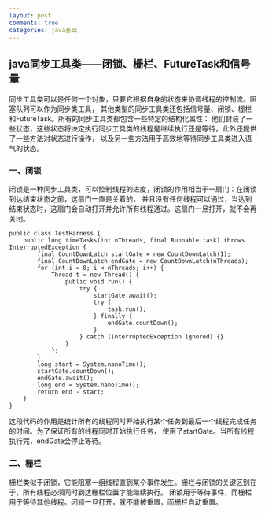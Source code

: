 ```yaml
---
layout: post
comments: true
categories: java基础
---
```

## java同步工具类——闭锁、栅栏、FutureTask和信号量
同步工具类可以是任何一个对象，只要它根据自身的状态来协调线程的控制流。阻塞队列可以作为同步类工具，
其他类型的同步工具类还包括信号量、闭锁、栅栏和FutureTask。所有的同步工具类都包含一些特定的结构化属性：
他们封装了一些状态，这些状态将决定执行同步工具类的线程是继续执行还是等待，此外还提供了一些方法对状态进行操作，
以及另一些方法用于高效地等待同步工具类进入语气的状态。  
### 一、闭锁
闭锁是一种同步工具类，可以控制线程的进度，闭锁的作用相当于一扇门：在闭锁到达结束状态之前，这扇门一直是关着的，
并且没有任何线程可以通过，当达到结束状态时，这扇门会自动打开并允许所有线程通过。这扇门一旦打开，就不会再关闭。
```
public class TestHarness {
    public long timeTasks(int nThreads, final Runnable task) throws InterruptedException {
        final CountDownLatch startGate = new CountDownLatch(1);
        final CountDownLatch endGate = new CountDownLatch(nThreads);
        for (int i = 0; i < nThreads; i++) {
            Thread t = new Thread() {
                public void run() {
                    try {
                        startGate.await();
                        try {  
                            task.run();
                        } finally {
                            endGate.countDown();
                        }
                    } catch (InterruptedException ignored) {}
                }
            };
        }
        long start = System.nanoTime();
        startGate.countDown();
        endGate.await();
        long end = System.nanoTime();
        return end - start;
    }
}
```  

这段代码的作用是统计所有的线程同时开始执行某个任务到最后一个线程完成任务的时间。为了保证所有的线程同时开始执行任务，
使用了startGate。当所有线程执行完，endGate会停止等待。

### 二、栅栏
栅栏类似于闭锁，它能阻塞一组线程直到某个事件发生。栅栏与闭锁的关键区别在于，所有线程必须同时到达栅栏位置才能继续执行。
闭锁用于等待事件，而栅栏用于等待其他线程。闭锁一旦打开，就不能被重置，而栅栏自动重置。

